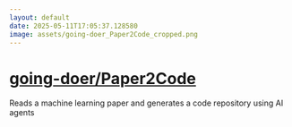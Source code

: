 ```yaml
---
layout: default
date: 2025-05-11T17:05:37.128580
image: assets/going-doer_Paper2Code_cropped.png
---
```


# [going-doer/Paper2Code](https://github.com/going-doer/Paper2Code)

Reads a machine learning paper and generates a code repository using AI agents
